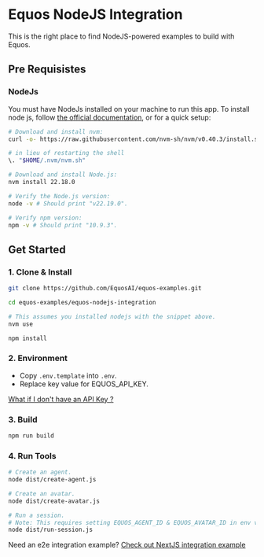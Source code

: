 # Equos NodeJS Integration
This is the right place to find NodeJS-powered examples to build with Equos.

## Pre Requisistes

### NodeJs
You must have NodeJs installed on your machine to run this app.
To install node js, follow [the official documentation](https://nodejs.org/en), or for a quick setup:

```bash
# Download and install nvm:
curl -o- https://raw.githubusercontent.com/nvm-sh/nvm/v0.40.3/install.sh | bash

# in lieu of restarting the shell
\. "$HOME/.nvm/nvm.sh"

# Download and install Node.js:
nvm install 22.18.0

# Verify the Node.js version:
node -v # Should print "v22.19.0".

# Verify npm version:
npm -v # Should print "10.9.3".
```

## Get Started

### 1. Clone & Install
```bash
git clone https://github.com/EquosAI/equos-examples.git

cd equos-examples/equos-nodejs-integration

# This assumes you installed nodejs with the snippet above.
nvm use 

npm install
```


### 2. Environment
- Copy `.env.template` into `.env`.
- Replace key value for EQUOS_API_KEY.

[What if I don't have an API Key ?](https://docs.equos.ai)

### 3. Build

```bash
npm run build
```

### 4. Run Tools

```bash
# Create an agent.
node dist/create-agent.js

# Create an avatar.
node dist/create-avatar.js

# Run a session.
# Note: This requires setting EQUOS_AGENT_ID & EQUOS_AVATAR_ID in env variables.
node dist/run-session.js
```

Need an e2e integration example? [Check out NextJS integration example](../equos-nextjs-integration/README.md)